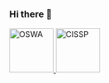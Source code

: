 ### Hi there 👋

<!--
**5am3/5am3** is a ✨ _special_ ✨ repository because its `README.md` (this file) appears on your GitHub profile.

Here are some ideas to get you started:

- 🔭 I’m currently working on ...
- 🌱 I’m currently learning ...
- 👯 I’m looking to collaborate on ...
- 🤔 I’m looking for help with ...
- 💬 Ask me about ...
- 📫 How to reach me: ...
- 😄 Pronouns: ...
- ⚡ Fun fact: ...
-->

<a href="https://www.credential.net/78d58f4e-0e37-4c05-95c5-ba5bda1ea24d#gs.u3wpm1">
  <img alt="OSWA" src="https://templates.images.credential.net/16776822019823473556045426206069.png" height="80" />
</a>
<a href="https://www.credly.com/badges/0f004dd4-11f5-4fa0-baa6-01a4d9d4686c/public_url">
  <img alt="CISSP" src="https://images.credly.com/images/5e6f5247-1d61-4932-a5da-999a7feec067/isc2_cissp2.png" height="80" />
</a>
